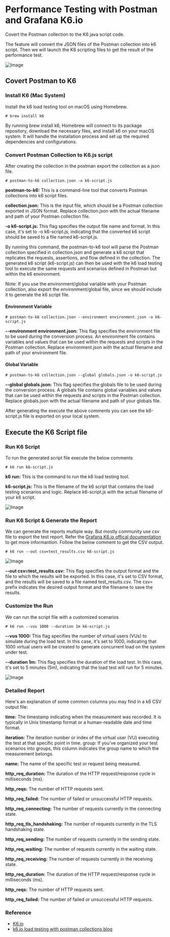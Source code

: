 # Performance Testing with Postman and Grafana K6.io
Covert the Postman collection to the K6 java script code.

The feature will convert the JSON files of the Postman collection into k6 script. Then we will launch the K6 scripting files to get the result of the performance test.

![Image](https://photos.pinksale.finance/file/pinksale-logo-upload/1687279182689-a2008178a83e134dce0e41fb68fbe4f1.png)

## Covert Postman to K6

### Install K6 (Mac System)

Install the k6 load testing tool on macOS using Homebrew.

```shell
# brew install k6
```

By running brew install k6, Homebrew will connect to its package repository, download the necessary files, and install k6 on your macOS system. It will handle the installation process and set up the required dependencies and configurations.

### Convert Postman Collection to K6.js script

After creating the collection in the postman export the collection as a json file.

```shell
# postman-to-k6 collection.json -o k6-script.js
```

**postman-to-k6:** This is a command-line tool that converts Postman collections into k6 script files.

**collection.json:** This is the input file, which should be a Postman collection exported in JSON format. Replace collection.json with the actual filename and path of your Postman collection file.

**-o k6-script.js:**  This flag specifies the output file name and format. In this case, it's set to -o k6-script.js, indicating that the converted k6 script should be saved to a file named k6-script.js.

By running this command, the postman-to-k6 tool will parse the Postman collection specified in collection.json and generate a k6 script that replicates the requests, assertions, and flow defined in the collection. The generated k6 script (k6-script.js) can then be used with the k6 load testing tool to execute the same requests and scenarios defined in Postman but within the k6 environment.

Note: If you use the environment/global variable with your Postman collection, also export the environment/global file, since we should include it to generate the k6 script file.

#### Environment Variable

```shell
# postman-to-k6 collection.json --environment environment.json -o k6-script.js
```

**--environment environment.json:** This flag specifies the environment file to be used during the conversion process. An environment file contains variables and values that can be used within the requests and scripts in the Postman collection. Replace environment.json with the actual filename and path of your environment file.

#### Global Variable

```shell
# postman-to-k6 collection.json --global globals.json -o k6-script.js
```

**--global globals.json:** This flag specifies the globals file to be used during the conversion process. A globals file contains global variables and values that can be used within the requests and scripts in the Postman collection. Replace globals.json with the actual filename and path of your globals file.

After generating the execute the above comments you can see the k6-script.js file is exported on your local system.

## Execute the K6 Script file

### Run K6 Script

To run the generated script file execute the below comments

```shell
# k6 run k6-script.js
```

**k6 run:** This is the command to run the k6 load testing tool.

**k6-script.js:**  This is the filename of the k6 script that contains the load testing scenarios and logic. Replace k6-script.js with the actual filename of your k6 script.

![Image](https://photos.pinksale.finance/file/pinksale-logo-upload/1687330114399-b5eb7b8842c6f7c93632dcf49269d43d.png)

### Run K6 Script & Generate the Report

We can generate the reports multiple way. But mostly community use csv file to export the test report. Refer the [Grafana K6.io offical documentation](https://k6.io/docs/get-started/results-output/) to get more informantion. Follow the below comment to get the CSV output.

```shell
# k6 run --out csv=test_results.csv k6-script.js
```

![Image](https://photos.pinksale.finance/file/pinksale-logo-upload/1687330595273-6afd59d0d4ddfc7eacbf01c0c52531e8.png)

__--out csv=test_results.csv:__ This flag specifies the output format and the file to which the results will be exported. In this case, it's set to CSV format, and the results will be saved to a file named test_results.csv. The csv= prefix indicates the desired output format and the filename to save the results.

### Customize the Run

We can run the script file with a customized scenarios

```shell
# k6 run --vus 1000 --duration 1m k6-script.js
```

**--vus 1000:** This flag specifies the number of virtual users (VUs) to simulate during the load test. In this case, it's set to 1000, indicating that 1000 virtual users will be created to generate concurrent load on the system under test.

**--duration 1m:** This flag specifies the duration of the load test. In this case, it's set to 5 minutes (5m), indicating that the load test will run for 5 minutes.

![Image](https://photos.pinksale.finance/file/pinksale-logo-upload/1687336002929-4f002d1814bb63a1fe8cc1e97cb5f9f8.png)

### Detailed Report

Here's an explanation of some common columns you may find in a k6 CSV output file:

**time:** The timestamp indicating when the measurement was recorded. It is typically in Unix timestamp format or a human-readable date and time format.

**iteration:** The iteration number or index of the virtual user (VU) executing the test at that specific point in time.
group: If you've organized your test scenarios into groups, this column indicates the group name to which the measurement belongs.

**name:** The name of the specific test or request being measured.

__http_req_duration:__ The duration of the HTTP request/response cycle in milliseconds (ms).

__http_reqs:__ The number of HTTP requests sent.

__http_req_failed:__ The number of failed or unsuccessful HTTP requests.

__http_req_connecting:__ The number of requests currently in the connecting state.

__http_req_tls_handshaking:__ The number of requests currently in the TLS handshaking state.

__http_req_sending:__ The number of requests currently in the sending state.

__http_req_waiting:__ The number of requests currently in the waiting state.

__http_req_receiving:__ The number of requests currently in the receiving state.

__http_req_duration:__ The duration of the HTTP request/response cycle in milliseconds (ms).

__http_reqs:__ The number of HTTP requests sent.

__http_req_failed:__ The number of failed or unsuccessful HTTP requests.

### Reference

* [K6.io](https://k6.io/)
* [k6.io load testing with postman collections blog](https://k6.io/blog/load-testing-with-postman-collections/)
